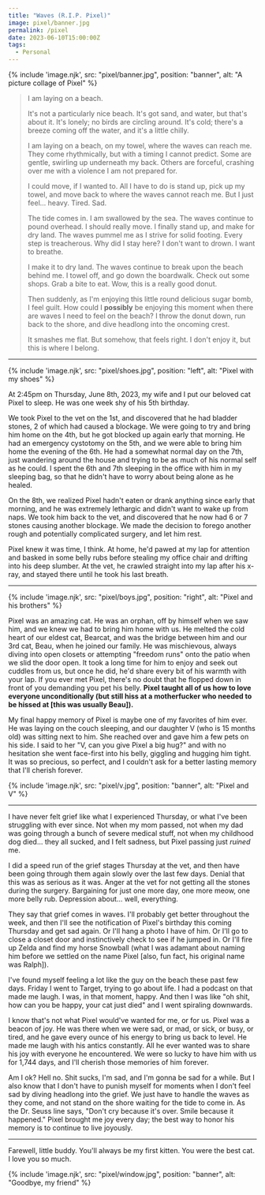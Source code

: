 ```yaml
---
title: "Waves (R.I.P. Pixel)"
image: pixel/banner.jpg
permalink: /pixel
date: 2023-06-10T15:00:00Z
tags: 
  - Personal
---
```


{% include 'image.njk',
  src: "pixel/banner.jpg",
  position: "banner",
  alt: "A picture collage of Pixel"
%}

> I am laying on a beach.  
>
> It's not a particularly nice beach. It's got sand, and water, but that's about it. It's lonely; no birds are circling around. It's cold; there's a breeze coming off the water, and it's a little chilly.
>
> I am laying on a beach, on my towel, where the waves can reach me. They come rhythmically, but with a timing I cannot predict. Some are gentle, swirling up underneath my back. Others are forceful, crashing over me with a violence I am not prepared for.
>
> I could move, if I wanted to. All I have to do is stand up, pick up my towel, and move back to where the waves cannot reach me. But I just feel... heavy. Tired. Sad.
>
> The tide comes in. I am swallowed by the sea. The waves continue to pound overhead. I should really move. I finally stand up, and make for dry land. The waves pummel me as I strive for solid footing. Every step is treacherous. Why did I stay here? I don't want to drown. I want to breathe.
>
> I make it to dry land. The waves continue to break upon the beach behind me. I towel off, and go down the boardwalk. Check out some shops. Grab a bite to eat. Wow, this is a really good donut.
>
> Then suddenly, as I'm enjoying this little round delicious sugar bomb, I feel guilt. How could I **possibly** be enjoying this moment when there are waves I need to feel on the beach? I throw the donut down, run back to the shore, and dive headlong into the oncoming crest.
>
> It smashes me flat. But somehow, that feels right. I don't enjoy it, but this is where I belong.

---

{% include 'image.njk',
  src: "pixel/shoes.jpg",
  position: "left",
  alt: "Pixel with my shoes"
%}

At 2:45pm on Thursday, June 8th, 2023, my wife and I put our beloved cat Pixel to sleep. He was one week shy of his 5th birthday.

We took Pixel to the vet on the 1st, and discovered that he had bladder stones, 2 of which had caused a blockage. We were going to try and bring him home on the 4th, but he got blocked up again early that morning. He had an emergency cystotomy on the 5th, and we were able to bring him home the evening of the 6th. He had a somewhat normal day on the 7th, just wandering around the house and trying to be as much of his normal self as he could. I spent the 6th and 7th sleeping in the office with him in my sleeping bag, so that he didn't have to worry about being alone as he healed.

On the 8th, we realized Pixel hadn't eaten or drank anything since early that morning, and he was extremely lethargic and didn't want to wake up from naps. We took him back to the vet, and discovered that he now had 6 or 7 stones causing another blockage. We made the decision to forego another rough and potentially complicated surgery, and let him rest.

Pixel knew it was time, I think. At home, he'd pawed at my lap for attention and basked in some belly rubs before stealing my office chair and drifting into his deep slumber. At the vet, he crawled straight into my lap after his x-ray, and stayed there until he took his last breath.

---

{% include 'image.njk',
  src: "pixel/boys.jpg",
  position: "right",
  alt: "Pixel and his brothers"
%}

Pixel was an amazing cat. He was an orphan, off by himself when we saw him, and we knew we had to bring him home with us. He melted the cold heart of our eldest cat, Bearcat, and was the bridge between him and our 3rd cat, Beau, when he joined our family. He was mischievous, always diving into open closets or attempting "freedom runs" onto the patio when we slid the door open. It took a long time for him to enjoy and seek out cuddles from us, but once he did, he'd share every bit of his warmth with your lap. If you ever met Pixel, there's no doubt that he flopped down in front of you demanding you pet his belly. **Pixel taught all of us how to love everyone unconditionally (but still hiss at a motherfucker who needed to be hissed at [this was usually Beau]).**

My final happy memory of Pixel is maybe one of my favorites of him ever. He was laying on the couch sleeping, and our daughter V (who is 15 months old) was sitting next to him. She reached over and gave him a few pets on his side. I said to her "V, can you give Pixel a big hug?" and with no hesitation she went face-first into his belly, giggling and hugging him tight. It was so precious, so perfect, and I couldn't ask for a better lasting memory that I'll cherish forever.

{% include 'image.njk',
  src: "pixel/v.jpg",
  position: "banner",
  alt: "Pixel and V"
%}

---

I have never felt grief like what I experienced Thursday, or what I've been struggling with ever since. Not when my mom passed, not when my dad was going through a bunch of severe medical stuff, not when my childhood dog died... they all sucked, and I felt sadness, but Pixel passing just *ruined* me.

I did a speed run of the grief stages Thursday at the vet, and then have been going through them again slowly over the last few days. Denial that this was as serious as it was. Anger at the vet for not getting all the stones during the surgery. Bargaining for just one more day, one more meow, one more belly rub. Depression about... well, everything.

They say that grief comes in waves. I'll probably get better throughout the week, and then I'll see the notification of Pixel's birthday this coming Thursday and get sad again. Or I'll hang a photo I have of him. Or I'll go to close a closet door and instinctively check to see if he jumped in. Or I'll fire up Zelda and find my horse Snowball (what I was adamant about naming him before we settled on the name Pixel [also, fun fact, his original name was Ralph]).

I've found myself feeling a lot like the guy on the beach these past few days. Friday I went to Target, trying to go about life. I had a podcast on that made me laugh. I was, in that moment, happy. And then I was like "oh shit, how can you be happy, your cat just died" and I went spiraling downwards.

I know that's not what Pixel would've wanted for me, or for us. Pixel was a beacon of joy. He was there when we were sad, or mad, or sick, or busy, or tired, and he gave every ounce of his energy to bring us back to level. He made me laugh with his antics constantly. All he ever wanted was to share his joy with everyone he encountered. We were so lucky to have him with us for 1,744 days, and I'll cherish those memories of him forever.

Am I ok? Hell no. Shit sucks, I'm sad, and I'm gonna be sad for a while. But I also know that I don't have to punish myself for moments when I don't feel sad by diving headlong into the grief. We just have to handle the waves as they come, and not stand on the shore waiting for the tide to come in. As the Dr. Seuss line says, "Don't cry because it's over. Smile because it happened." Pixel brought me joy every day; the best way to honor his memory is to continue to live joyously.

---

Farewell, little buddy. You'll always be my first kitten. You were the best cat. I love you so much.

{% include 'image.njk',
  src: "pixel/window.jpg",
  position: "banner",
  alt: "Goodbye, my friend"
%}
